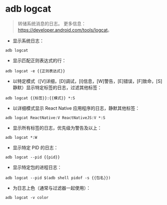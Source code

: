 # adb logcat

> 转储系统消息的日志。
> 更多信息：<https://developer.android.com/tools/logcat>。

- 显示系统日志：

`adb logcat`

- 显示匹配正则表达式的行：

`adb logcat -e {{正则表达式}}`

- 以特定模式（[V]详细，[D]调试，[I]信息，[W]警告，[E]错误，[F]致命，[S]静默）显示特定标签的日志，过滤其他标签：

`adb logcat {{标签}}:{{模式}} *:S`

- 以详细模式显示 React Native 应用程序的日志，静默其他标签：

`adb logcat ReactNative:V ReactNativeJS:V *:S`

- 显示所有标签的日志，优先级为警告及以上：

`adb logcat *:W`

- 显示特定 PID 的日志：

`adb logcat --pid {{pid}}`

- 显示特定包的进程日志：

`adb logcat --pid $(adb shell pidof -s {{包名}})`

- 为日志上色（通常与过滤器一起使用）：

`adb logcat -v color`